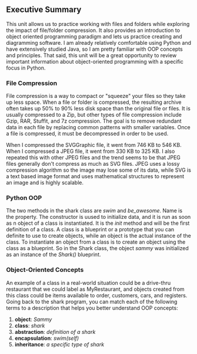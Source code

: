 ## Executive Summary ##

This unit allows us to practice working with files and folders while exploring the impact of file/folder compression. It also provides an introduction to object oriented programming paradigm and lets us practice creating and diagramming software. I am already relatively comfortable using Python and have extensively studied Java, so I am pretty familiar with OOP concepts and principles. That said, this unit will be a great opportunity to review important information about object-oriented programming with a specific focus in Python.

### File Compression ###

File compression is a way to compact or "squeeze" your files so they take up less space. When a file or folder is compressed, the resulting archive often takes up 50% to 90% less disk space than the original file or files. It is usually compressed to a Zip, but other types of file compression include Gzip, RAR, Stuffit, and 7z compression. The goal is to remove redundant data in each file by replacing common patterns with smaller variables. Once a file is compressed, it must be decompressed in order to be used.

When I compressed the SVGGraphic file, it went from 746 KB to 546 KB. When I compressed a JPEG file, it went from 330 KB to 325 KB. I also repeated this with other JPEG files and the trend seems to be that JPEG files generally don't compress as much as SVG files. JPEG uses a lossy compression algorithm so the image may lose some of its data, while SVG is a text based image format and uses mathematical structures to represent an image and is highly scalable.

### Python OOP ###

The two methods in the shark class are *swim* and *be_awesome*. Name is the property. The constructor is uused to initialize data, and it is run as soon as n object of a class is instantiated. It is the *_init_* method and will be the first definition of a class. A class is a blueprint or a prototype that you can definite to use to create objects, while an object is the actual instance of the class. To instantiate an object from a class is to create an object using the class as a blueprint. So in the Shark class, the object *sammy* was initialized as an instance of the *Shark()* blueprint.

### Object-Oriented Concepts ###

An example of a class in a real-world situation could be a drive-thru restaurant that we could label as MyRestaurant, and objects created from this class could be items available to order, customers, cars, and registers. Going back to the shark program, you can match each of the following terms to a description that helps you better understand OOP concepts:

1. **object**: *Sammy*
2. **class**: *shark*
3. **abstraction**: *definition of a shark*
4. **encapsulation**: *swim(self)*
5. **inheritance**: *a specific type of shark*
